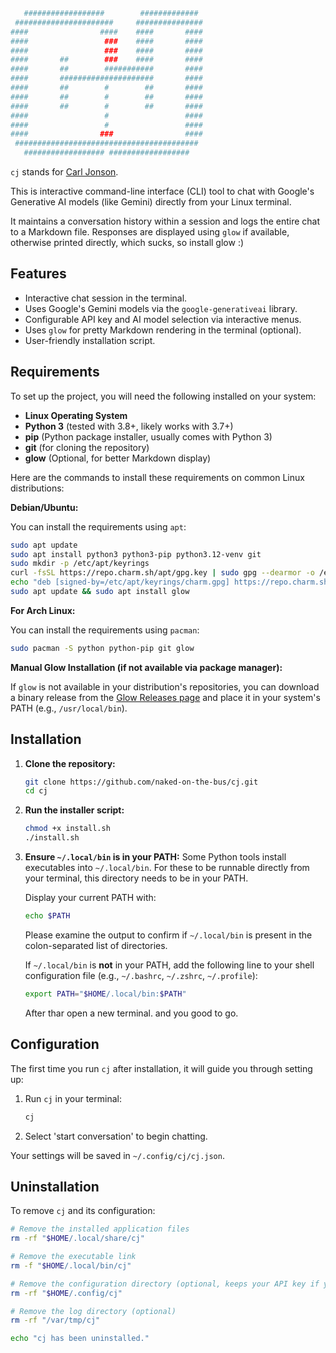 ```bash
   ##################        ############# 
 ######################     ###############
####                ####    ####       ####
####                 ###    ####       ####
####                 ###    ####       ####
####       ##        ###    ####       ####
####       ##        ###########       ####
####       #####################       ####
####       ##        #        ##       ####
####       ##        #        ##       ####
####       ##        #        ##       ####
####                 #                 ####
####                 #                 ####
####                ###                ####
 ######################################### 
   ################## ##################   
```

`cj` stands for [Carl Jonson](https://it.wikipedia.org/wiki/Carl_Johnson_(Grand_Theft_Auto)).

This is interactive command-line interface (CLI) tool to chat with Google's Generative AI models (like Gemini) directly from your Linux terminal.

It maintains a conversation history within a session and logs the entire chat to a Markdown file. Responses are displayed using `glow` if available, otherwise printed directly, which sucks, so install glow :)

## Features

*   Interactive chat session in the terminal.
*   Uses Google's Gemini models via the `google-generativeai` library.
*   Configurable API key and AI model selection via interactive menus.
*   Uses `glow` for pretty Markdown rendering in the terminal (optional).
*   User-friendly installation script.

## Requirements

To set up the project, you will need the following installed on your system:

* **Linux Operating System**
* **Python 3** (tested with 3.8+, likely works with 3.7+)
* **pip** (Python package installer, usually comes with Python 3)
* **git** (for cloning the repository)
* **glow** (Optional, for better Markdown display)

Here are the commands to install these requirements on common Linux distributions:

**Debian/Ubuntu:**

You can install the requirements using `apt`:

```bash
sudo apt update
sudo apt install python3 python3-pip python3.12-venv git
sudo mkdir -p /etc/apt/keyrings
curl -fsSL https://repo.charm.sh/apt/gpg.key | sudo gpg --dearmor -o /etc/apt/keyrings/charm.gpg
echo "deb [signed-by=/etc/apt/keyrings/charm.gpg] https://repo.charm.sh/apt/ * *" | sudo tee /etc/apt/sources.list.d/charm.list
sudo apt update && sudo apt install glow
```

**For Arch Linux:**

You can install the requirements using `pacman`:

```bash
sudo pacman -S python python-pip git glow
```

**Manual Glow Installation (if not available via package manager):**

If `glow` is not available in your distribution's repositories, you can download a binary release from the [Glow Releases page](https://github.com/charmbracelet/glow/releases) and place it in your system's PATH (e.g., `/usr/local/bin`).

## Installation

1.  **Clone the repository:**
    ```bash
    git clone https://github.com/naked-on-the-bus/cj.git
    cd cj
    ```

2.  **Run the installer script:**
    ```bash
    chmod +x install.sh
    ./install.sh
    ```

3.  **Ensure `~/.local/bin` is in your PATH:**
    Some Python tools install executables into `~/.local/bin`. For these to be runnable directly from your terminal, this directory needs to be in your PATH.

    Display your current PATH with:

    ```bash
    echo $PATH
    ```

    Please examine the output to confirm if `~/.local/bin` is present in the colon-separated list of directories.

    If `~/.local/bin` is **not** in your PATH, add the following line to your shell configuration file (e.g., `~/.bashrc`, `~/.zshrc`, `~/.profile`):

    ```bash
    export PATH="$HOME/.local/bin:$PATH"
    ```

    After thar open a new terminal. and you good to go.

## Configuration

The first time you run `cj` after installation, it will guide you through setting up:

1.  Run `cj` in your terminal:
    ```bash
    cj
    ```

2.  Select 'start conversation' to begin chatting.

Your settings will be saved in `~/.config/cj/cj.json`.

## Uninstallation

To remove `cj` and its configuration:

```bash
# Remove the installed application files
rm -rf "$HOME/.local/share/cj"

# Remove the executable link
rm -f "$HOME/.local/bin/cj"

# Remove the configuration directory (optional, keeps your API key if you might reinstall)
rm -rf "$HOME/.config/cj"

# Remove the log directory (optional)
rm -rf "/var/tmp/cj"

echo "cj has been uninstalled."